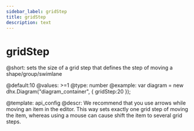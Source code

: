 ```yaml
---
sidebar_label: gridStep
title: gridStep
description: text
---
```


# gridStep

@short: sets the size of a grid step that defines the step of moving a shape/group/swimlane

@default:10
@values: >=1
@type: number
@example:
var diagram = new dhx.Diagram("diagram_container", { 
  	gridStep:20
});



@template:	api_config
@descr:
We recommend that you use arrows while moving an item in the editor. This way sets exactly one grid step of moving the item, whereas using a mouse can cause shift the item to several grid steps.
